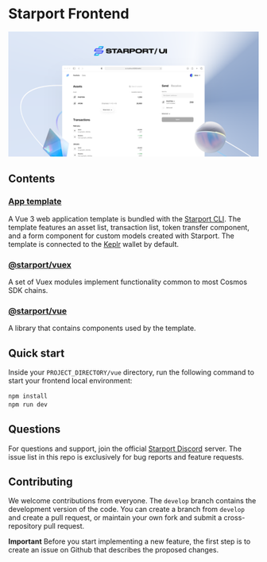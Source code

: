 # Starport Frontend

![Screenshot](./assets/cover.png)

## Contents

### [App template](https://github.com/tendermint/vue/tree/develop/packages/template)

A Vue 3 web application template is bundled with the [Starport CLI](https://github.com/tendermint/starport). The template features an asset list, transaction list, token transfer component, and a form component for custom models created with Starport. The template is connected to the [Keplr](https://github.com/chainapsis/keplr-wallet/) wallet by default.

### [@starport/vuex](https://github.com/tendermint/vue/tree/develop/packages/vuex)

A set of Vuex modules  implement functionality common to most Cosmos SDK chains.

### [@starport/vue](https://github.com/tendermint/vue/tree/develop/packages/vue)

A library that contains components used by the template.

## Quick start

Inside your `PROJECT_DIRECTORY/vue` directory, run the following command to start your frontend local environment:

```bash
npm install
npm run dev
```

## Questions

For questions and support, join the official [Starport Discord](https://discord.gg/ignt) server. The issue list in this repo is exclusively for bug reports and feature requests.

## Contributing

We welcome contributions from everyone. The `develop` branch contains the development version of the code. You can create a branch from `develop` and create a pull request, or maintain your own fork and submit a cross-repository pull request. 

**Important** Before you start implementing a new feature, the first step is to create an issue on Github that describes the proposed changes.
